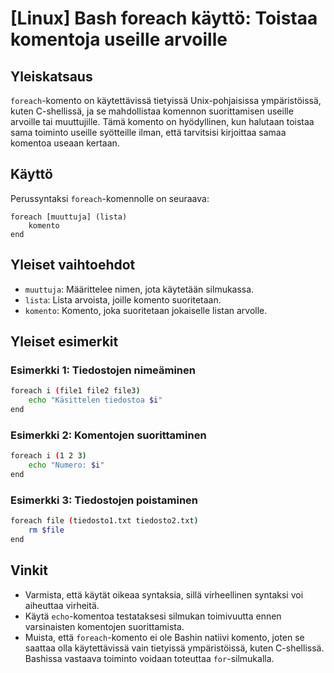 # [Linux] Bash foreach käyttö: Toistaa komentoja useille arvoille

## Yleiskatsaus
`foreach`-komento on käytettävissä tietyissä Unix-pohjaisissa ympäristöissä, kuten C-shellissä, ja se mahdollistaa komennon suorittamisen useille arvoille tai muuttujille. Tämä komento on hyödyllinen, kun halutaan toistaa sama toiminto useille syötteille ilman, että tarvitsisi kirjoittaa samaa komentoa useaan kertaan.

## Käyttö
Perussyntaksi `foreach`-komennolle on seuraava:

```
foreach [muuttuja] (lista)
    komento
end
```

## Yleiset vaihtoehdot
- `muuttuja`: Määrittelee nimen, jota käytetään silmukassa.
- `lista`: Lista arvoista, joille komento suoritetaan.
- `komento`: Komento, joka suoritetaan jokaiselle listan arvolle.

## Yleiset esimerkit

### Esimerkki 1: Tiedostojen nimeäminen
```bash
foreach i (file1 file2 file3)
    echo "Käsittelen tiedostoa $i"
end
```

### Esimerkki 2: Komentojen suorittaminen
```bash
foreach i (1 2 3)
    echo "Numero: $i"
end
```

### Esimerkki 3: Tiedostojen poistaminen
```bash
foreach file (tiedosto1.txt tiedosto2.txt)
    rm $file
end
```

## Vinkit
- Varmista, että käytät oikeaa syntaksia, sillä virheellinen syntaksi voi aiheuttaa virheitä.
- Käytä `echo`-komentoa testataksesi silmukan toimivuutta ennen varsinaisten komentojen suorittamista.
- Muista, että `foreach`-komento ei ole Bashin natiivi komento, joten se saattaa olla käytettävissä vain tietyissä ympäristöissä, kuten C-shellissä. Bashissa vastaava toiminto voidaan toteuttaa `for`-silmukalla.